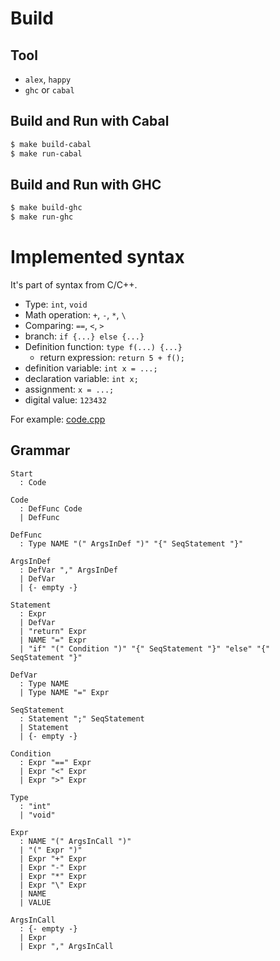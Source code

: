 # Build
## Tool

- `alex`, `happy`
- `ghc` or `cabal`

## Build and Run with Cabal

```bash
$ make build-cabal
$ make run-cabal
```

## Build and Run with GHC

```bash
$ make build-ghc
$ make run-ghc
```

# Implemented syntax

It's part of syntax from C/C++.

- Type: `int`, `void`
- Math operation: `+`, `-`, `*`, `\`
- Comparing: `==`, `<`, `>`
- branch: `if {...} else {...}`
- Definition function: `type f(...) {...}`
  - return expression: `return 5 + f();`
- definition variable: `int x = ...;`
- declaration variable: `int x;`
- assignment: `x = ...;`
- digital value: `123432`

For example: [code.cpp](https://github.com/GoPavel/syntax-tree/blob/master/code.cpp)

## Grammar

```
Start
  : Code

Code
  : DefFunc Code
  | DefFunc

DefFunc
  : Type NAME "(" ArgsInDef ")" "{" SeqStatement "}"

ArgsInDef
  : DefVar "," ArgsInDef
  | DefVar
  | {- empty -}

Statement
  : Expr
  | DefVar
  | "return" Expr
  | NAME "=" Expr
  | "if" "(" Condition ")" "{" SeqStatement "}" "else" "{" SeqStatement "}"

DefVar
  : Type NAME
  | Type NAME "=" Expr

SeqStatement
  : Statement ";" SeqStatement
  | Statement
  | {- empty -}

Condition
  : Expr "==" Expr
  | Expr "<" Expr
  | Expr ">" Expr

Type
  : "int"
  | "void"

Expr
  : NAME "(" ArgsInCall ")"
  | "(" Expr ")"
  | Expr "+" Expr
  | Expr "-" Expr
  | Expr "*" Expr
  | Expr "\" Expr
  | NAME
  | VALUE

ArgsInCall
  : {- empty -}
  | Expr
  | Expr "," ArgsInCall
```
